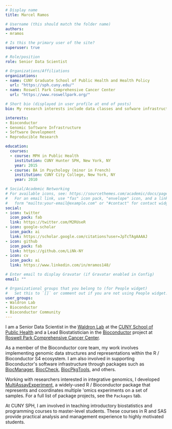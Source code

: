```yaml
---
# Display name
title: Marcel Ramos

# Username (this should match the folder name)
authors:
- mramos

# Is this the primary user of the site?
superuser: true

# Role/position
role: Senior Data Scientist

# Organizations/Affiliations
organizations:
- name: CUNY Graduate School of Public Health and Health Policy
  url: "https://sph.cuny.edu/"
- name: Roswell Park Comprehensive Cancer Center
  url: "https://www.roswellpark.org/"

# Short bio (displayed in user profile at end of posts)
bio: My research interests include data classes and sofware infrastructure as the foundation for genomic data manipulation.

interests:
- Bioconductor
- Genomic Software Infrastructure
- Software Development
- Reproducible Research

education:
  courses:
  - course: MPH in Public Health
    institution: CUNY Hunter SPH, New York, NY
    year: 2015
  - course: BA in Psychology (minor in French)
    institution: CUNY City College, New York, NY
    year: 2010

# Social/Academic Networking
# For available icons, see: https://sourcethemes.com/academic/docs/page-builder/#icons
#   For an email link, use "fas" icon pack, "envelope" icon, and a link in the
#   form "mailto:your-email@example.com" or "#contact" for contact widget.
social:
- icon: twitter
  icon_pack: fab
  link: https://twitter.com/M2RUseR
- icon: google-scholar
  icon_pack: ai
  link: https://scholar.google.com/citations?user=JpTcTAgAAAAJ
- icon: github
  icon_pack: fab
  link: https://github.com/LiNk-NY
- icon: cv
  icon_pack: ai
  link: https://www.linkedin.com/in/mramos148/

# Enter email to display Gravatar (if Gravatar enabled in Config)
email: ""

# Organizational groups that you belong to (for People widget)
#   Set this to `[]` or comment out if you are not using People widget.
user_groups:
- Waldron Lab
- Bioconductor
- Bioconductor Community
---
```


I am a Senior Data Scientist in the [Waldron Lab](https://waldronlab.io/) at
the [CUNY School of Public Health](https://sph.cuny.edu/) and a Lead 
Biostatistician in the [Bioconductor](https://bioconductor.org) project
at [Roswell Park Comprehensive Cancer Center](https://roswellpark.org/).

As a member of the Bioconductor core team, my work involves implementing genomic
data structures and representations within the R / Bioconductor S4 ecosystem. I am
also involved in supporting Bioconductor's software infrastructure through packages
such as [BiocManager](https://cran.r-project.org/package=BiocManager),
[BiocCheck](https://bioconductor.org/packages/BiocCheck),
[BiocPkgTools](https://bioconductor.org/packages/BiocPkgTools), and others.

Working with researchers interested in integrative genomics, I developed
[MultiAssayExperiment](https://bioconductor.org/packages/MultiAssayExperiment),
a widely-used R / Bioconductor package that represents and coordinates multiple
'omics experiments on a set of samples. For a full list of package projects,
see the `Packages` tab.

At CUNY SPH, I am involved in teaching introductory biostatistics and
programming courses to master-level students. These courses in R and SAS
provide practical analysis and management experience to highly motivated
students.

